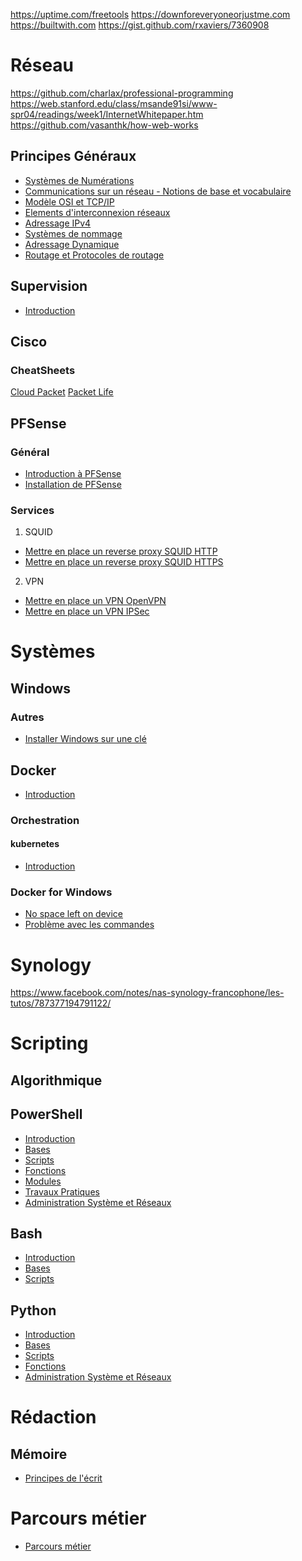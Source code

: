 <!-- TITLE: Accueil -->
<!-- SUBTITLE: Page d'accueil pour les articles en français -->
[//]: # "English"
[//]: # "For English side, please click   [here](http://wiki.maximegy.ovh/english/home)"

https://uptime.com/freetools
https://downforeveryoneorjustme.com
https://builtwith.com
https://gist.github.com/rxaviers/7360908
# Réseau
https://github.com/charlax/professional-programming
https://web.stanford.edu/class/msande91si/www-spr04/readings/week1/InternetWhitepaper.htm
https://github.com/vasanthk/how-web-works

## Principes Généraux
* [Systèmes de Numérations](http://wiki.maximegy.ovh/reseau/principes-generaux/1-systemes-de-numeration)
* [Communications sur un réseau - Notions de base et vocabulaire](http://wiki.maximegy.ovh/reseau/principes-generaux/2-communications-sur-un-reseau)
* [Modèle OSI et TCP/IP](http://wiki.maximegy.ovh/reseau/principes-generaux/3-modele-osi-et-tcp-ip)
* [Elements d'interconnexion réseaux](http://wiki.maximegy.ovh/reseau/principes-generaux/4-elements-interconnexion-reseau)
* [Adressage IPv4](http://wiki.maximegy.ovh/reseau/principes-generaux/5-adressage-ipv4)
* [Systèmes de nommage](http://wiki.maximegy.ovh/reseau/principes-generaux/6-systemes-de-nommage)
* [Adressage Dynamique](http://wiki.maximegy.ovh/reseau/principes-generaux/7-adressage-dynamique)
* [Routage et Protocoles de routage](http://wiki.maximegy.ovh/reseau/principes-generaux/8-routage-et-protocoles-de-routage)

## Supervision
* [Introduction](http://wiki.maximegy.ovh/reseau/supervision)

## Cisco
### CheatSheets
[Cloud Packet](http://cloudpacket.net/cheat-sheets.html)
[Packet Life](http://packetlife.net/library/cheat-sheets/)
## PFSense
### Général
* [Introduction à PFSense](http://wiki.maximegy.ovh/reseau/pfsense/introduction-a-pfsense)
* [Installation de PFSense](http://wiki.maximegy.ovh/reseau/pfsense/installation-de-pfsense)
### Services
1. SQUID
* [Mettre en place un reverse proxy SQUID HTTP](http://wiki.maximegy.ovh/reseau/pfsense/mettre-en-place-un-reverse-proxy-squid-http)
* [Mettre en place un reverse proxy SQUID HTTPS](http://wiki.maximegy.ovh/reseau/pfsense/mettre-en-place-un-reverse-proxy-squid-https)
2. VPN
* [Mettre en place un VPN OpenVPN](http://wiki.maximegy.ovh/reseau/pfsense/mettre-en-place-un-vpn-openvpn)
* [Mettre en place un VPN IPSec](http://wiki.maximegy.ovh/reseau/pfsense/mettre-en-place-un-vpn-ipsec)
# Systèmes
## Windows
[//]: # "### Standard"
[//]: # "### Server"

### Autres
* [Installer Windows sur une clé](https://www.01net.com/astuces/comment-installer-windows-sur-une-cle-usb-pour-l-utiliser-sur-n-importe-quel-pc-1587476.html?fbclid=IwAR1cQzHJGLFwcwxGshLsVfojqEDK5zZNcZhYaKcC5m5DzBV1yqN6UXU0Kow#utm_medium=Social&Xtor=CS2-123463&utm_source=Facebook&Echobox=1545235848)

[//]: # "## Linux"

## Docker
* [Introduction](http://wiki.maximegy.ovh/systemes/docker/docker/1-introduction)

### Orchestration
#### kubernetes
* [Introduction](http://wiki.maximegy.ovh/systemes/docker/orchestration/kubernetes/1-introduction)


### Docker for Windows
* [No space left on device](http://wiki.maximegy.ovh/systemes/docker/docker-for-windows/no-space-left-on-device)
* [Problème avec les commandes](http://wiki.maximegy.ovh/systemes/docker/docker-for-windows/path-problem)

# Synology
https://www.facebook.com/notes/nas-synology-francophone/les-tutos/787377194791122/



[//]: # "## PAAS"

[//]: # "# Sécurité"
# Scripting
## Algorithmique

## PowerShell
* [Introduction](http://wiki.maximegy.ovh/scripting/powershell/introduction)
* [Bases](http://wiki.maximegy.ovh/scripting/powershell/bases)
* [Scripts](http://wiki.maximegy.ovh/scripting/powershell/scripts)
* [Fonctions](http://wiki.maximegy.ovh/scripting/powershell/fonctions)
* [Modules](http://wiki.maximegy.ovh/scripting/powershell/modules)
* [Travaux Pratiques](http://wiki.maximegy.ovh/scripting/powershell/travaux-pratiques)
* [Administration Système et Réseaux](http://wiki.maximegy.ovh/scripting/powershell/administration)

## Bash
* [Introduction](http://wiki.maximegy.ovh/scripting/bash/introduction)
* [Bases](http://wiki.maximegy.ovh/scripting/bash/bases)
* [Scripts](http://wiki.maximegy.ovh/scripting/bash/scripts)

## Python
* [Introduction](http://wiki.maximegy.ovh/scripting/python/introduction)
* [Bases](http://wiki.maximegy.ovh/scripting/python/bases)
* [Scripts](http://wiki.maximegy.ovh/scripting/python/scripts)
* [Fonctions](http://wiki.maximegy.ovh/scripting/python/fonctions)
* [Administration Système et Réseaux](http://wiki.maximegy.ovh/scripting/python/administration)

[//]: # "# Bureautique"
[//]: # "## Powerpoint"
[//]: # "## Word"
[//]: # "# Gestion de Projet"
# Rédaction
## Mémoire
* [Principes de l'écrit](http://wiki.maximegy.ovh/redaction/memoire/principes-de-lecrit)


# Parcours métier
* [Parcours métier](http://wiki.maximegy.ovh/parcours_metier/parcours_metier)